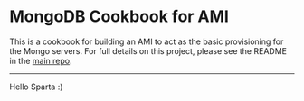 # MongoDB Cookbook for AMI

This is a cookbook for building an AMI to act as the basic provisioning for the Mongo servers. For full details on this project, please see the README in the [main repo](https://github.com/abi-oluwade/engineering-48-group-project-2).

-----------------------------------------------------
Hello Sparta :)
